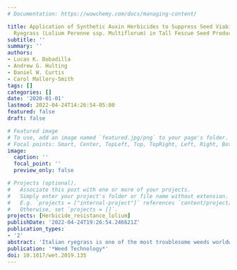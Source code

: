 ```yaml
---
# Documentation: https://wowchemy.com/docs/managing-content/

title: Application of Synthetic Auxin Herbicides to Suppress Seed Viability of Italian
  Ryegrass (Lolium Perenne ssp. Multiflorum) in Tall Fescue Seed Production
subtitle: ''
summary: ''
authors:
- Lucas K. Bobadilla
- Andrew G. Hulting
- Daniel W. Curtis
- Carol Mallory-Smith
tags: []
categories: []
date: '2020-01-01'
lastmod: 2022-04-24T14:26:54-05:00
featured: false
draft: false

# Featured image
# To use, add an image named `featured.jpg/png` to your page's folder.
# Focal points: Smart, Center, TopLeft, Top, TopRight, Left, Right, BottomLeft, Bottom, BottomRight.
image:
  caption: ''
  focal_point: ''
  preview_only: false

# Projects (optional).
#   Associate this post with one or more of your projects.
#   Simply enter your project's folder or file name without extension.
#   E.g. `projects = ["internal-project"]` references `content/project/deep-learning/index.md`.
#   Otherwise, set `projects = []`.
projects: [Herbicide_resistance_lolium]
publishDate: '2022-04-24T19:26:54.246621Z'
publication_types:
- '2'
abstract: 'Italian ryegrass is one of the most troublesome weeds worldwide because of the rapid evolution of herbicide resistance in this species. Oregon tall fescue seed production requires high seed purity, demanding good control of Italian ryegrass. The necessity to control herbicide-resistant Italian ryegrass and maintain tall fescue seed purity created interest in new chemical management options. The objectives of this study were to assess the effects of synthetic auxin herbicides on seed viability of Italian ryegrass biotypes and the feasibility of this management strategy for use in tall fescue seed production. Eight treatments of synthetic auxin herbicides were applied to Italian ryegrass and tall fescue at two growth stages (boot and anthesis): dicamba (1.0 and 2.2 kg ae ha–1), 2,4-D (1.1 and 2.2 kg ae ha–1), aminopyralid (0.5 kg ae ha–1), dicamba + 2.4-D (0.8 + 1.1 kg ae ha–1), 2.4-D + clopyralid (1.1 + 0.3 kg ae ha–1), and halauxifen-methyl + florasulam (0.4 kg ae ha–1 + 0.4 kg ai ha–1). Aminopyralid applied at boot and anthesis stages of Italian ryegrass reduced seed viability. Aminopyralid treatments reduced seed viability and weight of Italian ryegrass more than 50% compared to the control. Four biotypes from different locations in western Oregon with different types of herbicide resistance were sprayed, and differences in aminopyralid effect among Italian ryegrass biotypes were documented. Aminopyralid reduced the speed of germination by 1 to 2 d. Aminopyralid treatments had a greater effect when applied at the anthesis stage and had a greater negative impact on tall fescue. Tall fescue plants were more susceptible to aminopyralid, so this management practice is not feasible for tall fescue seed production. Future studies are needed to understand the physiological mechanisms involved in the reduced seed viability and to define an optimum aminopyralid rate for different Italian ryegrass biotypes.'
publication: '*Weed Technology*'
doi: 10.1017/wet.2019.135
---
```


